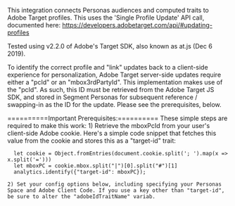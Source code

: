 This integration connects Personas audiences and computed traits to Adobe Target profiles. This uses the 'Single Profile Update' API call, documented here: https://developers.adobetarget.com/api/#updating-profiles 

Tested using v2.2.0 of Adobe's Target SDK, also known as at.js (Dec 6 2019).

To identify the correct profile and "link" updates back to a client-side experience for personalization, Adobe Target server-side updates require either a "pcId" or an "mbox3rdPartyId". This implementation makes use of the "pcId". As such, this ID must be retrieved from the Adobe Target JS SDK, and stored in Segment Personas for subsequent reference / swapping-in as the ID for the update. Please see the prerequisites, below.

==========Important Prerequisites:==========
These simple steps are required to make this work:
    1) Retrieve the mboxPcId from your user's client-side Adobe cookie. Here's a simple code snippet that fetches this value from the cookie and stores this as a "target-id" trait:
      
      let cookie = Object.fromEntries(document.cookie.split('; ').map(x => x.split('=')))
      let mboxPC = cookie.mbox.split("|")[0].split("#")[1]
      analytics.identify({"target-id": mboxPC});

    2) Set your config options below, including specifying your Personas Space and Adobe Client Code. If you use a key other than "target-id", be sure to alter the "adobeIdTraitName" variab.
